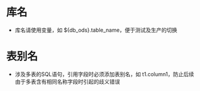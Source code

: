 <!--
 * @Author              : Uncle Bean
 * @Date                : 2020-04-27 11:16:28
 * @LastEditors         : Uncle Bean
 * @LastEditTime        : 2020-04-27 11:23:37
 * @FilePath            : \DW\数据治理\数据标准\技术标准\ETL规范.md
 * @Description         : 
 -->

# 库名

* 库名请使用变量，如 ${db_ods}.table_name，便于测试及生产的切换

# 表别名

* 涉及多表的SQL语句，引用字段时必须添加表别名，如 t1.column1，防止后续由于多表含有相同名称字段时引起的歧义错误